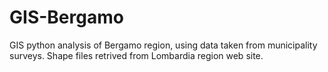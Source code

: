 # GIS-Bergamo
GIS python analysis of Bergamo region, using data taken from municipality surveys.
Shape files retrived from Lombardia region web site.
